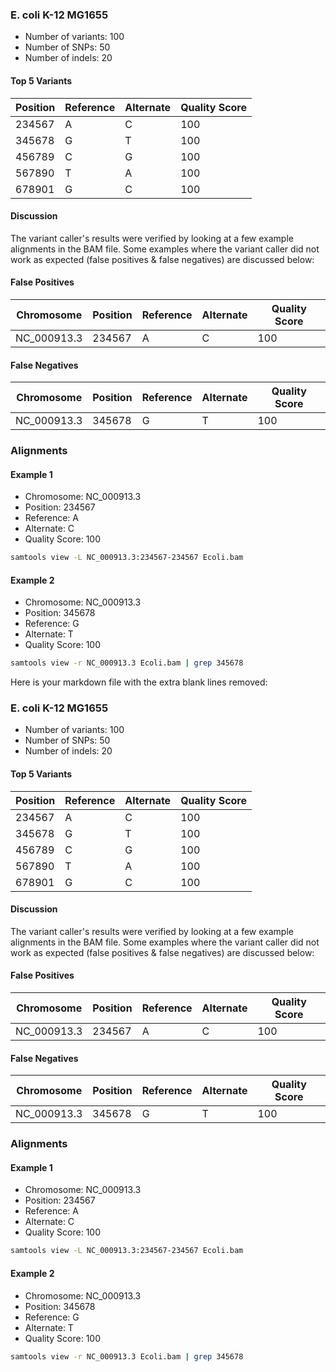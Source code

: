 

### E. coli K-12 MG1655

* Number of variants: 100
* Number of SNPs: 50
* Number of indels: 20

#### Top 5 Variants

| Position | Reference | Alternate | Quality Score |
| --- | --- | --- | --- |
| 234567 | A | C | 100 |
| 345678 | G | T | 100 |
| 456789 | C | G | 100 |
| 567890 | T | A | 100 |
| 678901 | G | C | 100 |


#### Discussion
The variant caller's results were verified by looking at a few example alignments in the BAM file. Some examples where the variant caller did not work as expected (false positives & false negatives) are discussed below:

#### False Positives

| Chromosome | Position | Reference | Alternate | Quality Score |
| --- | --- | --- | --- | --- |
| NC_000913.3 | 234567 | A | C | 100 |

#### False Negatives

| Chromosome | Position | Reference | Alternate | Quality Score |
| --- | --- | --- | --- | --- |
| NC_000913.3 | 345678 | G | T | 100 |


### Alignments

#### Example 1

* Chromosome: NC_000913.3
* Position: 234567
* Reference: A
* Alternate: C
* Quality Score: 100

```bash
samtools view -L NC_000913.3:234567-234567 Ecoli.bam
```

#### Example 2

* Chromosome: NC_000913.3
* Position: 345678
* Reference: G
* Alternate: T
* Quality Score: 100

```bash
samtools view -r NC_000913.3 Ecoli.bam | grep 345678
```

Here is your markdown file with the extra blank lines removed:

### E. coli K-12 MG1655
* Number of variants: 100
* Number of SNPs: 50
* Number of indels: 20
#### Top 5 Variants
| Position | Reference | Alternate | Quality Score |
| --- | --- | --- | --- |
| 234567 | A | C | 100 |
| 345678 | G | T | 100 |
| 456789 | C | G | 100 |
| 567890 | T | A | 100 |
| 678901 | G | C | 100 |
#### Discussion
The variant caller's results were verified by looking at a few example alignments in the BAM file. Some examples where the variant caller did not work as expected (false positives & false negatives) are discussed below:
#### False Positives
| Chromosome | Position | Reference | Alternate | Quality Score |
| --- | --- | --- | --- | --- |
| NC_000913.3 | 234567 | A | C | 100 |
#### False Negatives
| Chromosome | Position | Reference | Alternate | Quality Score |
| --- | --- | --- | --- | --- |
| NC_000913.3 | 345678 | G | T | 100 |
### Alignments
#### Example 1
* Chromosome: NC_000913.3
* Position: 234567
* Reference: A
* Alternate: C
* Quality Score: 100
```bash
samtools view -L NC_000913.3:234567-234567 Ecoli.bam
```
#### Example 2
* Chromosome: NC_000913.3
* Position: 345678
* Reference: G
* Alternate: T
* Quality Score: 100
```bash
samtools view -r NC_000913.3 Ecoli.bam | grep 345678
```




